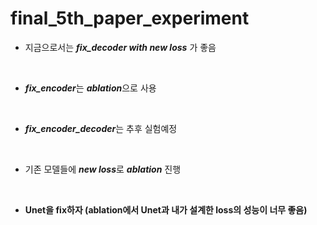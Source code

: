 # final_5th_paper_experiment
* 지금으로서는 ***fix_decoder with new loss*** 가 좋음
<br/>

* ***fix_encoder***는 ***ablation***으로 사용
<br/>

* ***fix_encoder_decoder***는 추후 실험예정
<br/>

* 기존 모델들에 ***new loss***로 ***ablation*** 진행
<br/>

* **Unet을 fix하자 (ablation에서 Unet과 내가 설계한 loss의 성능이 너무 좋음)**
<br/>


